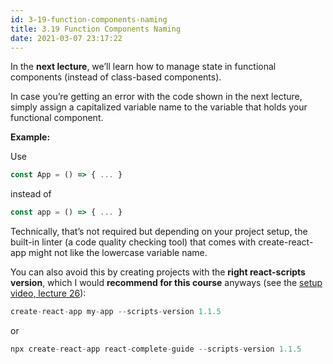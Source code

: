 ```yaml
---
id: 3-19-function-components-naming
title: 3.19 Function Components Naming
date: 2021-03-07 23:17:22
---
```


In the **next lecture**, we’ll learn how to manage state in functional components (instead of class-based components).

In case you’re getting an error with the code shown in the next lecture, simply assign a capitalized variable name to the variable that holds your functional component.

**Example:**

Use

```jsx
const App = () => { ... }
```

instead of

```jsx
const app = () => { ... }
```

Technically, that’s not required but depending on your project setup, the built-in linter (a code quality checking tool) that comes with create-react-app might not like the lowercase variable name.

You can also avoid this by creating projects with the **right react-scripts version**, which I would **recommend for this course** anyways (see the [setup video, lecture 26](https://www.udemy.com/react-the-complete-guide-incl-redux/learn/lecture/14320208)):

```jsx
create-react-app my-app --scripts-version 1.1.5
```

or

```jsx
npx create-react-app react-complete-guide --scripts-version 1.1.5
```

